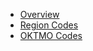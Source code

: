 * [Overview](index.md)
* [Region Codes](fias-region-codes.md)
* [OKTMO Codes](oktmo-region-codes.md)
